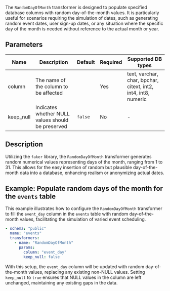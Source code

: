 The `RandomDayOfMonth` transformer is designed to populate specified database columns with random day-of-the-month
values. It is particularly useful for scenarios requiring the simulation of dates, such as generating random event
dates, user sign-up dates, or any situation where the specific day of the month is needed without reference to the
actual month or year.

## Parameters

| Name      | Description                                       | Default | Required | Supported DB types                                             |
|-----------|---------------------------------------------------|---------|----------|----------------------------------------------------------------|
| column    | The name of the column to be affected             |         | Yes      | text, varchar, char, bpchar, citext, int2, int4, int8, numeric |
| keep_null | Indicates whether NULL values should be preserved | `false` | No       | -                                                              |

## Description

Utilizing the `faker` library, the `RandomDayOfMonth` transformer generates random numerical values representing days of
the month, ranging from 1 to 31. This allows for the easy insertion of random but plausible day-of-the-month data into a
database, enhancing realism or anonymizing actual dates.

## Example: Populate random days of the month for the `events` table

This example illustrates how to configure the `RandomDayOfMonth` transformer to fill the `event_day` column in the
`events` table with random day-of-the-month values, facilitating the simulation of varied event scheduling.

```yaml title="RandomDayOfMonth transformer example"
- schema: "public"
  name: "events"
  transformers:
    - name: "RandomDayOfMonth"
      params:
        column: "event_day"
        keep_null: false
```

With this setup, the `event_day` column will be updated with random day-of-the-month values, replacing any existing
non-NULL values. Setting `keep_null` to `true` ensures that NULL values in the column are left unchanged, maintaining
any existing gaps in the data.
